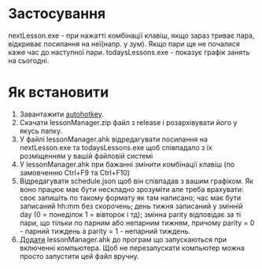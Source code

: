 # Застосування
nextLesson.exe - при нажатті комбінації клавіш, якщо зараз триває пара, відкриває посилання на неї(напр. у зум). Якщо пари ще не почалися каже час до наступної пари.
todaysLessons.exe - показує графік занять на сьогодні.

# Як встановити
1) Завантажити [autohotkey]([url](https://www.autohotkey.com/)https://www.autohotkey.com/).
2) Скачати lessonManager.zip файл з release і розархівувати його у якусь папку.
3) У файлі lessonManager.ahk відредагувати посилання на nextLesson.exe та todaysLessons.exe щоб співпадало з їх розміщенням у вашій файловій системі
4) У lessonManager.ahk при бажанні змінити комбінації клавіш (по замовченню Ctrl+F9 та Ctrl+F10)
5) Відредагувати schedule.json щоб він співпадав з вашим графіком. Як воно працює має бути нескладно зрозуміти але треба врахувати: своє запишіть по такому формату як там написано; час має бути записаний hh:mm без скорочень; день тижня записаний у змінній day (0 = понеділок 1 = вівторок і тд); змінна parity відповідає за ті пари, що тільки по парним або непарним тижням, причому parity = 0 - парний тиждень а parity = 1 - непарний тиждень.
6) [Додати]([url](https://support.microsoft.com/en-us/windows/add-an-app-to-run-automatically-at-startup-in-windows-10-150da165-dcd9-7230-517b-cf3c295d89dd#:~:text=With%20the%20file%20location%20open,location%20to%20the%20Startup%20folder.)https://support.microsoft.com/en-us/windows/add-an-app-to-run-automatically-at-startup-in-windows-10-150da165-dcd9-7230-517b-cf3c295d89dd#:~:text=With%20the%20file%20location%20open,location%20to%20the%20Startup%20folder.) lessonManager.ahk до програм що запускаються при включенні компьютера. Щоб не перезапускати компьютер можна просто запустити цей файл вручну.
